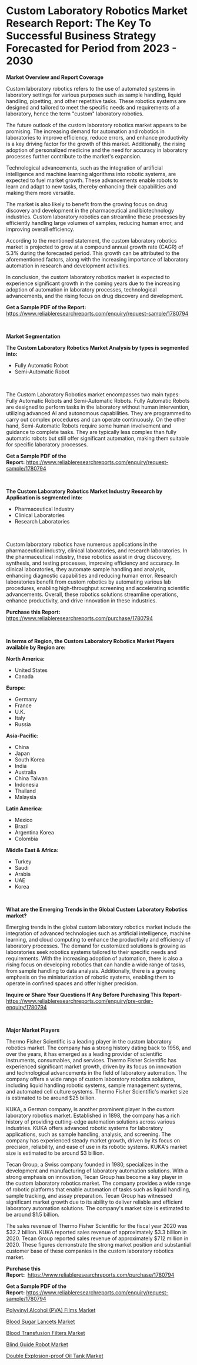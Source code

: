 <p><h1>Custom Laboratory Robotics Market Research Report: The Key To Successful Business Strategy Forecasted for Period from 2023 - 2030</h1></p><p><strong>Market Overview and Report Coverage</strong></p>
<p><p>Custom laboratory robotics refers to the use of automated systems in laboratory settings for various purposes such as sample handling, liquid handling, pipetting, and other repetitive tasks. These robotics systems are designed and tailored to meet the specific needs and requirements of a laboratory, hence the term "custom" laboratory robotics.</p><p>The future outlook of the custom laboratory robotics market appears to be promising. The increasing demand for automation and robotics in laboratories to improve efficiency, reduce errors, and enhance productivity is a key driving factor for the growth of this market. Additionally, the rising adoption of personalized medicine and the need for accuracy in laboratory processes further contribute to the market's expansion.</p><p>Technological advancements, such as the integration of artificial intelligence and machine learning algorithms into robotic systems, are expected to fuel market growth. These advancements enable robots to learn and adapt to new tasks, thereby enhancing their capabilities and making them more versatile.</p><p>The market is also likely to benefit from the growing focus on drug discovery and development in the pharmaceutical and biotechnology industries. Custom laboratory robotics can streamline these processes by efficiently handling large volumes of samples, reducing human error, and improving overall efficiency.</p><p>According to the mentioned statement, the custom laboratory robotics market is projected to grow at a compound annual growth rate (CAGR) of 5.3% during the forecasted period. This growth can be attributed to the aforementioned factors, along with the increasing importance of laboratory automation in research and development activities.</p><p>In conclusion, the custom laboratory robotics market is expected to experience significant growth in the coming years due to the increasing adoption of automation in laboratory processes, technological advancements, and the rising focus on drug discovery and development.</p></p>
<p><strong>Get a Sample PDF of the Report:</strong> <a href="https://www.reliableresearchreports.com/enquiry/request-sample/1780794">https://www.reliableresearchreports.com/enquiry/request-sample/1780794</a></p>
<p>&nbsp;</p>
<p><strong>Market Segmentation</strong></p>
<p><strong>The Custom Laboratory Robotics Market Analysis by types is segmented into:</strong></p>
<p><ul><li>Fully Automatic Robot</li><li>Semi-Automatic Robot</li></ul></p>
<p>&nbsp;</p>
<p><p>The Custom Laboratory Robotics market encompasses two main types: Fully Automatic Robots and Semi-Automatic Robots. Fully Automatic Robots are designed to perform tasks in the laboratory without human intervention, utilizing advanced AI and autonomous capabilities. They are programmed to carry out complex procedures and can operate continuously. On the other hand, Semi-Automatic Robots require some human involvement and guidance to complete tasks. They are typically less complex than fully automatic robots but still offer significant automation, making them suitable for specific laboratory processes.</p></p>
<p><strong>Get a Sample PDF of the Report:</strong>&nbsp;<a href="https://www.reliableresearchreports.com/enquiry/request-sample/1780794">https://www.reliableresearchreports.com/enquiry/request-sample/1780794</a></p>
<p>&nbsp;</p>
<p><strong>The Custom Laboratory Robotics Market Industry Research by Application is segmented into:</strong></p>
<p><ul><li>Pharmaceutical Industry</li><li>Clinical Laboratories</li><li>Research Laboratories</li></ul></p>
<p>&nbsp;</p>
<p><p>Custom laboratory robotics have numerous applications in the pharmaceutical industry, clinical laboratories, and research laboratories. In the pharmaceutical industry, these robotics assist in drug discovery, synthesis, and testing processes, improving efficiency and accuracy. In clinical laboratories, they automate sample handling and analysis, enhancing diagnostic capabilities and reducing human error. Research laboratories benefit from custom robotics by automating various lab procedures, enabling high-throughput screening and accelerating scientific advancements. Overall, these robotics solutions streamline operations, enhance productivity, and drive innovation in these industries.</p></p>
<p><strong>Purchase this Report:</strong>&nbsp; <a href="https://www.reliableresearchreports.com/purchase/1780794">https://www.reliableresearchreports.com/purchase/1780794</a></p>
<p>&nbsp;</p>
<p><strong>In terms of Region, the Custom Laboratory Robotics Market Players available by Region are:</strong></p>
<p>
    <p> <strong> North America: </strong>
        <ul>
            <li>United States</li>
            <li>Canada</li>
        </ul>
        </p> 
    <p> <strong> Europe: </strong>
        <ul>
            <li>Germany</li>
            <li>France</li>
            <li>U.K.</li>
            <li>Italy</li>
            <li>Russia</li>
        </ul>
        </p> 
    <p> <strong> Asia-Pacific: </strong>
        <ul>
            <li>China</li>
            <li>Japan</li>
            <li>South Korea</li>
            <li>India</li>
            <li>Australia</li>
            <li>China Taiwan</li>
            <li>Indonesia</li>
            <li>Thailand</li>
            <li>Malaysia</li>
        </ul>
        </p> 
    <p> <strong> Latin America: </strong>
        <ul>
            <li>Mexico</li>
            <li>Brazil</li>
            <li>Argentina Korea</li>
            <li>Colombia</li>
        </ul>
        </p> 
    <p> <strong> Middle East & Africa: </strong>
        <ul>
            <li>Turkey</li>
            <li>Saudi</li>
            <li>Arabia</li>
            <li>UAE</li>
            <li>Korea</li>
        </ul>
    </p>
    </p>
<p>&nbsp;</p>
<p><strong>What are the Emerging Trends in the Global Custom Laboratory Robotics market?</strong></p>
<p><p>Emerging trends in the global custom laboratory robotics market include the integration of advanced technologies such as artificial intelligence, machine learning, and cloud computing to enhance the productivity and efficiency of laboratory processes. The demand for customized solutions is growing as laboratories seek robotics systems tailored to their specific needs and requirements. With the increasing adoption of automation, there is also a rising focus on developing robotics that can handle a wide range of tasks, from sample handling to data analysis. Additionally, there is a growing emphasis on the miniaturization of robotic systems, enabling them to operate in confined spaces and offer higher precision.</p></p>
<p><strong>Inquire or Share Your Questions If Any Before Purchasing This Report</strong>- <a href="https://www.reliableresearchreports.com/enquiry/pre-order-enquiry/1780794">https://www.reliableresearchreports.com/enquiry/pre-order-enquiry/1780794</a></p>
<p>&nbsp;</p>
<p><strong>Major Market Players</strong></p>
<p><p>Thermo Fisher Scientific is a leading player in the custom laboratory robotics market. The company has a strong history dating back to 1956, and over the years, it has emerged as a leading provider of scientific instruments, consumables, and services. Thermo Fisher Scientific has experienced significant market growth, driven by its focus on innovation and technological advancements in the field of laboratory automation. The company offers a wide range of custom laboratory robotics solutions, including liquid handling robotic systems, sample management systems, and automated cell culture systems. Thermo Fisher Scientific's market size is estimated to be around $25 billion.</p><p>KUKA, a German company, is another prominent player in the custom laboratory robotics market. Established in 1898, the company has a rich history of providing cutting-edge automation solutions across various industries. KUKA offers advanced robotic systems for laboratory applications, such as sample handling, analysis, and screening. The company has experienced steady market growth, driven by its focus on precision, reliability, and ease of use in its robotic systems. KUKA's market size is estimated to be around $3 billion.</p><p>Tecan Group, a Swiss company founded in 1980, specializes in the development and manufacturing of laboratory automation solutions. With a strong emphasis on innovation, Tecan Group has become a key player in the custom laboratory robotics market. The company provides a wide range of robotic platforms that enable automation of tasks such as liquid handling, sample tracking, and assay preparation. Tecan Group has witnessed significant market growth due to its ability to deliver reliable and efficient laboratory automation solutions. The company's market size is estimated to be around $1.5 billion.</p><p>The sales revenue of Thermo Fisher Scientific for the fiscal year 2020 was $32.2 billion. KUKA reported sales revenue of approximately $3.3 billion in 2020. Tecan Group reported sales revenue of approximately $712 million in 2020. These figures demonstrate the strong market position and substantial customer base of these companies in the custom laboratory robotics market.</p></p>
<p><strong>Purchase this Report:</strong>&nbsp;&nbsp;<a href="https://www.reliableresearchreports.com/purchase/1780794">https://www.reliableresearchreports.com/purchase/1780794</a></p>
<p></p>
<p><strong>Get a Sample PDF of the Report:</strong>&nbsp;<a href="https://www.reliableresearchreports.com/enquiry/request-sample/1780794">https://www.reliableresearchreports.com/enquiry/request-sample/1780794</a></p>
<p><p><a href="https://medium.com/@noise.asset.organ/polyvinyl-alcohol-pva-films-market-share-evolution-and-market-growth-trends-2023-2030-7abe87f29271">Polyvinyl Alcohol (PVA) Films Market</a></p><p><a href="https://www.linkedin.com/pulse/decoding-blood-sugar-lancets-market-deep-dive-latest-trends-c3p7e/">Blood Sugar Lancets Market</a></p><p><a href="https://www.linkedin.com/pulse/blood-transfusion-filters-market-size-growth-forecast-from-2023-yncde/">Blood Transfusion Filters Market</a></p><p><a href="https://github.com/ashepherd82/Market-Research-Report-List-1/blob/main/blind-guide-robot-market.md">Blind Guide Robot Market</a></p><p><a href="https://github.com/castoriffic/Market-Research-Report-List-1/blob/main/double-explosion-proof-oil-tank-market.md">Double Explosion-proof Oil Tank Market</a></p></p>